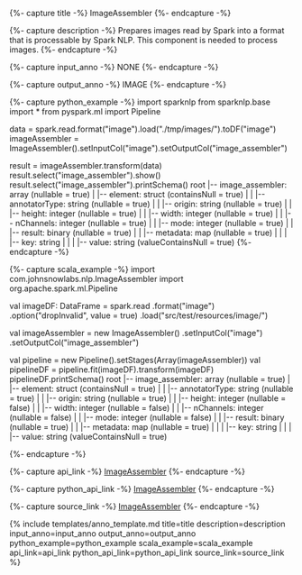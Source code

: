 {%- capture title -%}
ImageAssembler
{%- endcapture -%}

{%- capture description -%}
Prepares images read by Spark into a format that is processable by Spark NLP. This component
is needed to process images.
{%- endcapture -%}

{%- capture input_anno -%}
NONE
{%- endcapture -%}

{%- capture output_anno -%}
IMAGE
{%- endcapture -%}

{%- capture python_example -%}
import sparknlp
from sparknlp.base import *
from pyspark.ml import Pipeline

data = spark.read.format("image").load("./tmp/images/").toDF("image")
imageAssembler = ImageAssembler().setInputCol("image").setOutputCol("image_assembler")

result = imageAssembler.transform(data)
result.select("image_assembler").show()
result.select("image_assembler").printSchema()
root
  |-- image_assembler: array (nullable = true)
  |    |-- element: struct (containsNull = true)
  |    |    |-- annotatorType: string (nullable = true)
  |    |    |-- origin: string (nullable = true)
  |    |    |-- height: integer (nullable = true)
  |    |    |-- width: integer (nullable = true)
  |    |    |-- nChannels: integer (nullable = true)
  |    |    |-- mode: integer (nullable = true)
  |    |    |-- result: binary (nullable = true)
  |    |    |-- metadata: map (nullable = true)
  |    |    |    |-- key: string
  |    |    |    |-- value: string (valueContainsNull = true)
{%- endcapture -%}

{%- capture scala_example -%}
import com.johnsnowlabs.nlp.ImageAssembler
import org.apache.spark.ml.Pipeline

val imageDF: DataFrame = spark.read
  .format("image")
  .option("dropInvalid", value = true)
  .load("src/test/resources/image/")

val imageAssembler = new ImageAssembler()
  .setInputCol("image")
  .setOutputCol("image_assembler")

val pipeline = new Pipeline().setStages(Array(imageAssembler))
val pipelineDF = pipeline.fit(imageDF).transform(imageDF)
pipelineDF.printSchema()
root
 |-- image_assembler: array (nullable = true)
 |    |-- element: struct (containsNull = true)
 |    |    |-- annotatorType: string (nullable = true)
 |    |    |-- origin: string (nullable = true)
 |    |    |-- height: integer (nullable = false)
 |    |    |-- width: integer (nullable = false)
 |    |    |-- nChannels: integer (nullable = false)
 |    |    |-- mode: integer (nullable = false)
 |    |    |-- result: binary (nullable = true)
 |    |    |-- metadata: map (nullable = true)
 |    |    |    |-- key: string
 |    |    |    |-- value: string (valueContainsNull = true)

{%- endcapture -%}

{%- capture api_link -%}
[ImageAssembler](/api/com/johnsnowlabs/nlp/ImageAssembler)
{%- endcapture -%}

{%- capture python_api_link -%}
[ImageAssembler](/api/python/reference/autosummary/python/sparknlp/base/image_assembler/index.html#sparknlp.base.image_assembler.ImageAssembler)
{%- endcapture -%}

{%- capture source_link -%}
[ImageAssembler](https://github.com/JohnSnowLabs/spark-nlp/tree/master/src/main/scala/com/johnsnowlabs/nlp/ImageAssembler.scala)
{%- endcapture -%}

{% include templates/anno_template.md
title=title
description=description
input_anno=input_anno
output_anno=output_anno
python_example=python_example
scala_example=scala_example
api_link=api_link
python_api_link=python_api_link
source_link=source_link
%}